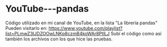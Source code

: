 # YouTube---pandas<br>
Código utilizado en mi canal de YouTube, en la lista "La librería pandas"
Pueden visitarlo en:
https://www.youtube.com/playlist?list=PLmwZ3IJDZOOwLNKp8czmB4koWAr8PtlLJ
Subí el código como así también los archivos con los que hice las pruebas.
